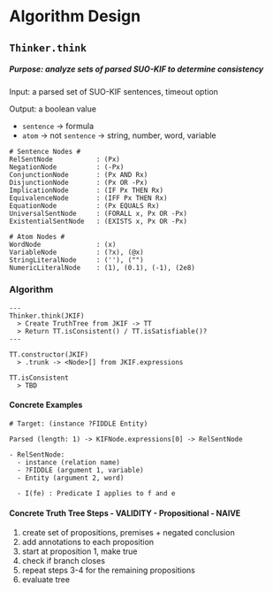 # Algorithm Design

## `Thinker.think`

##### Purpose: analyze sets of parsed SUO-KIF to determine consistency

Input: a parsed set of SUO-KIF sentences, timeout option

Output: a boolean value

- `sentence` -> formula
- `atom` -> not `sentence` -> string, number, word, variable

```
# Sentence Nodes #
RelSentNode           : (Px)
NegationNode          : (-Px)
ConjunctionNode       : (Px AND Rx)
DisjunctionNode       : (Px OR -Px)
ImplicationNode       : (IF Px THEN Rx)
EquivalenceNode       : (IFF Px THEN Rx)
EquationNode          : (Px EQUALS Rx)
UniversalSentNode     : (FORALL x, Px OR -Px)
ExistentialSentNode   : (EXISTS x, Px OR -Px)

# Atom Nodes #
WordNode              : (x)
VariableNode          : (?x), (@x)
StringLiteralNode     : (''), ("")
NumericLiteralNode    : (1), (0.1), (-1), (2e8)
```

### Algorithm

```
---
Thinker.think(JKIF)
  > Create TruthTree from JKIF -> TT
  > Return TT.isConsistent() / TT.isSatisfiable()?
---

TT.constructor(JKIF)
  > .trunk -> <Node>[] from JKIF.expressions

TT.isConsistent
  > TBD
```

#### Concrete Examples

```
# Target: (instance ?FIDDLE Entity)

Parsed (length: 1) -> KIFNode.expressions[0] -> RelSentNode

- RelSentNode:
  - instance (relation name)
  - ?FIDDLE (argument 1, variable)
  - Entity (argument 2, word)

  - I(fe) : Predicate I applies to f and e
```

#### Concrete Truth Tree Steps - VALIDITY - Propositional - NAIVE

1. create set of propositions, premises + negated conclusion
1. add annotations to each proposition
1. start at proposition 1, make true
1. check if branch closes
1. repeat steps 3-4 for the remaining propositions
1. evaluate tree
